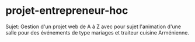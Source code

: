 # projet-entrepreneur-hoc

Sujet: Gestion d'un projet web de A à Z avec pour sujet l'animation d'une salle pour des événements de type mariages et traiteur cuisine Arménienne.
